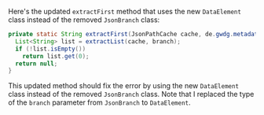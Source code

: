 Here's the updated `extractFirst` method that uses the new `DataElement` class instead of the removed `JsonBranch` class:

```java
private static String extractFirst(JsonPathCache cache, de.gwdg.metadataqa.api.json.DataElement branch) {
  List<String> list = extractList(cache, branch);
  if (!list.isEmpty())
    return list.get(0);
  return null;
}
```

This updated method should fix the error by using the new `DataElement` class instead of the removed `JsonBranch` class. Note that I replaced the type of the `branch` parameter from `JsonBranch` to `DataElement`.
